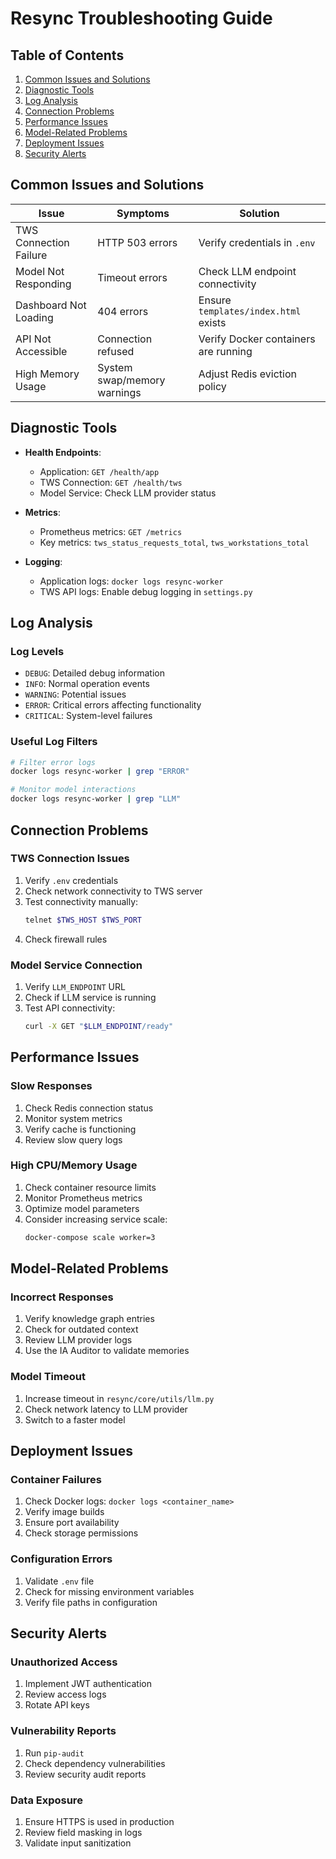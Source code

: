 # Resync Troubleshooting Guide

## Table of Contents
1. [Common Issues and Solutions](#common-issues-and-solutions)
2. [Diagnostic Tools](#diagnostic-tools)
3. [Log Analysis](#log-analysis)
4. [Connection Problems](#connection-problems)
5. [Performance Issues](#performance-issues)
6. [Model-Related Problems](#model-related-problems)
7. [Deployment Issues](#deployment-issues)
8. [Security Alerts](#security-alerts)

## Common Issues and Solutions

| Issue | Symptoms | Solution |
|-------|---------|----------|
| TWS Connection Failure | HTTP 503 errors | Verify credentials in `.env` |
| Model Not Responding | Timeout errors | Check LLM endpoint connectivity |
| Dashboard Not Loading | 404 errors | Ensure `templates/index.html` exists |
| API Not Accessible | Connection refused | Verify Docker containers are running |
| High Memory Usage | System swap/memory warnings | Adjust Redis eviction policy |

## Diagnostic Tools

- **Health Endpoints**:
  - Application: `GET /health/app`
  - TWS Connection: `GET /health/tws`
  - Model Service: Check LLM provider status

- **Metrics**:
  - Prometheus metrics: `GET /metrics`
  - Key metrics: `tws_status_requests_total`, `tws_workstations_total`

- **Logging**:
  - Application logs: `docker logs resync-worker`
  - TWS API logs: Enable debug logging in `settings.py`

## Log Analysis

### Log Levels
- `DEBUG`: Detailed debug information
- `INFO`: Normal operation events
- `WARNING`: Potential issues
- `ERROR`: Critical errors affecting functionality
- `CRITICAL`: System-level failures

### Useful Log Filters
```bash
# Filter error logs
docker logs resync-worker | grep "ERROR"

# Monitor model interactions
docker logs resync-worker | grep "LLM"
```

## Connection Problems

### TWS Connection Issues
1. Verify `.env` credentials
2. Check network connectivity to TWS server
3. Test connectivity manually:
   ```bash
   telnet $TWS_HOST $TWS_PORT
   ```
4. Check firewall rules

### Model Service Connection
1. Verify `LLM_ENDPOINT` URL
2. Check if LLM service is running
3. Test API connectivity:
   ```bash
   curl -X GET "$LLM_ENDPOINT/ready"
   ```

## Performance Issues

### Slow Responses
1. Check Redis connection status
2. Monitor system metrics
3. Verify cache is functioning
4. Review slow query logs

### High CPU/Memory Usage
1. Check container resource limits
2. Monitor Prometheus metrics
3. Optimize model parameters
4. Consider increasing service scale:
   ```bash
   docker-compose scale worker=3
   ```

## Model-Related Problems

### Incorrect Responses
1. Verify knowledge graph entries
2. Check for outdated context
3. Review LLM provider logs
4. Use the IA Auditor to validate memories

### Model Timeout
1. Increase timeout in `resync/core/utils/llm.py`
2. Check network latency to LLM provider
3. Switch to a faster model

## Deployment Issues

### Container Failures
1. Check Docker logs: `docker logs <container_name>`
2. Verify image builds
3. Ensure port availability
4. Check storage permissions

### Configuration Errors
1. Validate `.env` file
2. Check for missing environment variables
3. Verify file paths in configuration

## Security Alerts

### Unauthorized Access
1. Implement JWT authentication
2. Review access logs
3. Rotate API keys

### Vulnerability Reports
1. Run `pip-audit`
2. Check dependency vulnerabilities
3. Review security audit reports

### Data Exposure
1. Ensure HTTPS is used in production
2. Review field masking in logs
3. Validate input sanitization

